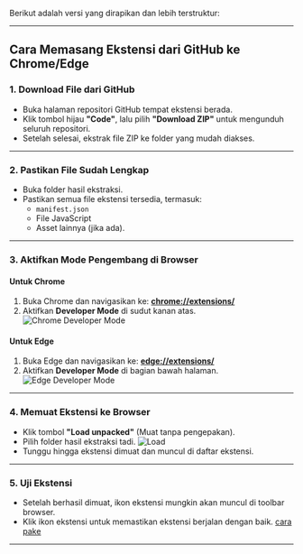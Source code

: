 Berikut adalah versi yang dirapikan dan lebih terstruktur:

---

## Cara Memasang Ekstensi dari GitHub ke Chrome/Edge

### 1. **Download File dari GitHub**
- Buka halaman repositori GitHub tempat ekstensi berada.
- Klik tombol hijau **"Code"**, lalu pilih **"Download ZIP"** untuk mengunduh seluruh repositori.
- Setelah selesai, ekstrak file ZIP ke folder yang mudah diakses.

---

### 2. **Pastikan File Sudah Lengkap**
- Buka folder hasil ekstraksi.
- Pastikan semua file ekstensi tersedia, termasuk:
  - `manifest.json`
  - File JavaScript
  - Asset lainnya (jika ada).

---

### 3. **Aktifkan Mode Pengembang di Browser**
#### **Untuk Chrome**
1. Buka Chrome dan navigasikan ke: **[chrome://extensions/](chrome://extensions/)**  
2. Aktifkan **Developer Mode** di sudut kanan atas.  
   ![Chrome Developer Mode](https://files.catbox.moe/xyavqz.png)

#### **Untuk Edge**
1. Buka Edge dan navigasikan ke: **[edge://extensions/](edge://extensions/)**  
2. Aktifkan **Developer Mode** di bagian bawah halaman.  
   ![Edge Developer Mode](https://files.catbox.moe/wz8jch.png)

---

### 4. **Memuat Ekstensi ke Browser**
- Klik tombol **"Load unpacked"** (Muat tanpa pengepakan).
- Pilih folder hasil ekstraksi tadi.
  ![Load](https://files.catbox.moe/yl4vz7.png)
- Tunggu hingga ekstensi dimuat dan muncul di daftar ekstensi.

---

### 5. **Uji Ekstensi**
- Setelah berhasil dimuat, ikon ekstensi mungkin akan muncul di toolbar browser.
- Klik ikon ekstensi untuk memastikan ekstensi berjalan dengan baik.
  [cara pake](https://files.catbox.moe/1no74i.mp4)
--- 
